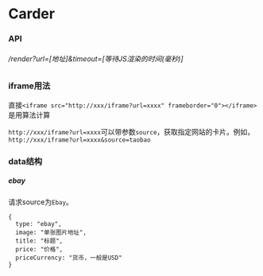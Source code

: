 # Carder
### API

###### /render?url=[地址]&timeout=[等待JS渲染的时间(毫秒)]

### iframe用法

直接`<iframe src="http://xxx/iframe?url=xxxx" frameborder="0"></iframe>`是用算法计算

`http://xxx/iframe?url=xxxx`可以带参数`source`，获取指定网站的卡片。例如，`http://xxx/iframe?url=xxxx&source=taobao`

### data结构

##### ebay

请求source为`Ebay`。

```
{
  type: "ebay",
  image: "单张图片地址",
  title: "标题",
  price: "价格",
  priceCurrency: "货币，一般是USD"
}
```
